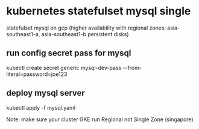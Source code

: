 # kubernetes statefulset mysql single
statefulset mysql on gcp (higher availability with regional zones: asia-southeast1-a, asia-southeast1-b persistent disks)


## run config secret pass for mysql ##
kubectl create secret generic mysql-dev-pass --from-literal=password=joe123

## deploy mysql server ##
kubectl apply -f mysql.yaml


Note: make sure your cluster GKE run Regional not Single Zone (singapore)
